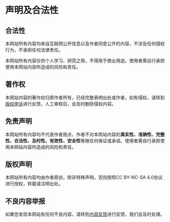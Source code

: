 # 声明及合法性

## 合法性

本网站所有内容均来自互联网公开信息以及作者同意公开的内容，不涉及任何侵权行为，不承担任何法律责任。

本网站所有内容仅供个人学习、研究之用，不得用于商业用途。使用者需自行承担使用本网站内容所造成的风险和责任。

## 著作权

本网站内容的著作权归原作者所有，已经完整表明出处或作者，如有侵权，请转到[版权申诉](https://github.com/apkqiu/apkqiu.github.io/issues/new?template=Copyright.yaml)进行反馈，人工审核后，会及时删除侵权内容。

## 免责声明

本网站所有内容均不代表作者观点，作者不对本网站内容的**真实性、准确性、完整性、合法性、及时性、有效性、安全性**等做任何保证或承诺。使用者需自行承担使用本网站内容所造成的风险和责任。

## 版权声明

本网站所有内容均由作者原创，除非特殊声明，否则按照CC BY-NC-SA 4.0协议进行授权，转载请注明出处。

## 不良内容举报

如果您发现本网站有任何不良内容，请转到[内容反馈](https://github.com/apkqiu/apkqiu.github.io/issues/new?template=content.yml)进行反馈，我们会及时处理。

